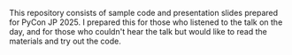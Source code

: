This repository consists of sample code and presentation slides prepared for PyCon JP 2025.
I prepared this for those who listened to the talk on the day, and for those who couldn't hear the talk but would like to read the materials and try out the code.
